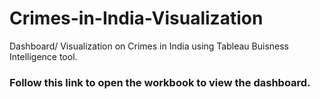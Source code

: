 # Crimes-in-India-Visualization
Dashboard/ Visualization on Crimes in India using Tableau Buisness Intelligence tool.
### Follow this link to open the workbook to view the dashboard.

